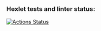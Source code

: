 ### Hexlet tests and linter status:
[![Actions Status](https://github.com/SellY0urS0ul/php-project-lvl3/workflows/hexlet-check/badge.svg)](https://github.com/SellY0urS0ul/php-project-lvl3/actions)